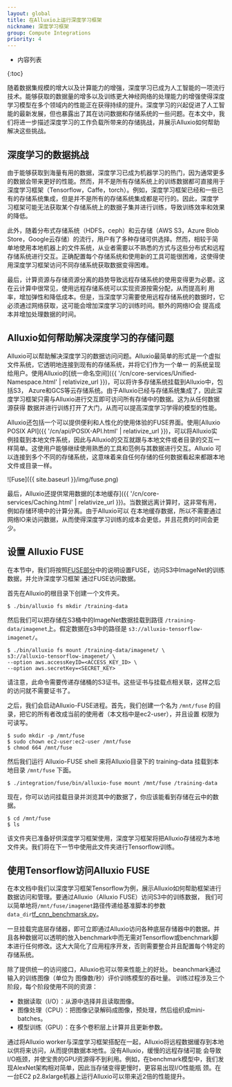 ```yaml
---
layout: global
title: 在Alluxio上运行深度学习框架
nickname: 深度学习框架
group: Compute Integrations
priority: 4
---
```


* 内容列表

{:toc}

随着数据集规模的增大以及计算能力的增强，深度学习已成为人工智能的一项流行技术。能够获取的数据量的增多以及训练更大神经网络的处理能力的增强使得深度
学习模型在多个领域内的性能正在获得持续的提升。深度学习的兴起促进了人工智能的最新发展，但也暴露出了其在访问数据和存储系统的一些问题。在本文中，我
们将进一步描述深度学习的工作负载所带来的存储挑战，并展示Alluxio如何帮助解决这些挑战。

## 深度学习的数据挑战

由于能够获取到海量有用的数据，深度学习已成为机器学习的热门，因为通常更多的数据会带来更好的性能。然而，并不是所有存储系统上的训练数据都可直接用于
深度学习框架（Tensorflow，Caffe，torch）。例如，深度学习框架已经和一些已有的存储系统集成，但是并不是所有的存储系统集成都是可行的。因此，深度学
习框架可能无法获取某个存储系统上的数据子集并进行训练，导致训练效率和效果的降低。

此外，随着分布式存储系统（HDFS，ceph）和云存储（AWS S3，Azure Blob Store，Google云存储）的流行，用户有了多种存储可供选择。然而，相较于简
单地使用本地机器上的文件系统，从业者需要以不熟悉的方式与这些分布式和远程存储系统进行交互。正确配置每个存储系统和使用新的工具可能很困难，这使得使
用深度学习框架访问不同存储系统获取数据变得困难。

最后，计算资源与存储资源分离的趋势导致远程存储系统的使用变得更为必要。这在云计算中很常见，使用远程存储系统可以实现资源按需分配，从而提高利
用率，增加弹性和降低成本。但是，当深度学习需要使用远程存储系统的数据时，它必须通过网络获取，这可能会增加深度学习的训练时间。额外的网络IO会
提高成本并增加处理数据的时间。

## Alluxio如何帮助解决深度学习的存储问题

Alluxio可以帮助解决深度学习的数据访问问题。Alluxio最简单的形式是一个虚拟文件系统，它透明地连接到现有的存储系统，并将它们作为一个单一
的系统呈现给用户。使用Alluxio的[统一命名空间]({{ '/cn/core-services/Unified-Namespace.html' | relativize_url }})，可以将许多存储系统挂载到Alluxio中，包括S3，
Azure和GCS等云存储系统。由于Alluxio已经与存储系统集成了，因此深度学习框架只需与Alluxio进行交互即可访问所有存储中的数据。这为从任何数据源获得
数据并进行训练打开了大门，从而可以提高深度学习学得的模型的性能。

Alluxio还包括一个可以提供便利和人性化的使用体验的FUSE界面。使用[Alluxio POSIX API]({{ '/cn/api/POSIX-API.html' | relativize_url }})，可以将Alluxio实
例挂载到本地文件系统，因此与Alluxio的交互就跟与本地文件或者目录的交互一样简单。这使用户能够继续使用熟悉的工具和范例与其数据进行交互。Alluxio
可以连接到多个不同的存储系统，这意味着来自任何存储的任何数据看起来都跟本地文件或目录一样。

![Fuse]({{ site.baseurl }}/img/fuse.png)

最后，Alluxio还提供常用数据的[本地缓存]({{ '/cn/core-services/Caching.html' | relativize_url }})。当数据远离计算时，这非常有用，例如存储环境中的计算分离。由于Alluxio可以
在本地缓存数据，所以不需要通过网络IO来访问数据，从而使得深度学习训练的成本会更低，并且花费的时间会更少。

## 设置 Alluxio FUSE

在本节中，我们将按照[FUSE部分](Mounting-Alluxio-FS-with-FUSE.html)中的说明设置FUSE，访问S3中ImageNet的训练数据，并允许深度学习框架
通过FUSE访问数据。

首先在Alluxio的根目录下创建一个文件夹。

```console
$ ./bin/alluxio fs mkdir /training-data
```

然后我们可以把存储在S3桶中的ImageNet数据挂载到路径 `/training-data/imagenet`上。假定数据在s3中的路径是 `s3://alluxio-tensorflow-imagenet/`。

```console
$ ./bin/alluxio fs mount /training-data/imagenet/ \
s3://alluxio-tensorflow-imagenet/ \
--option aws.accessKeyID=<ACCESS_KEY_ID> \
--option aws.secretKey=<SECRET_KEY>
```

请注意，此命令需要传递存储桶的S3证书。这些证书与挂载点相关联，这样之后的访问就不需要证书了。

之后，我们会启动Alluxio-FUSE进程。首先，我们创建一个名为 `/mnt/fuse` 的目录，把它的所有者改成当前的使用者（本文档中是ec2-user），并且设置
权限为可读写。

```console
$ sudo mkdir -p /mnt/fuse
$ sudo chown ec2-user:ec2-user /mnt/fuse
$ chmod 664 /mnt/fuse
```

然后我们运行 Alluxio-FUSE shell 来将Alluxio目录下的 training-data 挂载到本地目录 `/mnt/fuse` 下面。

```console
$ ./integration/fuse/bin/alluxio-fuse mount /mnt/fuse /training-data
```

现在，你可以访问挂载目录并浏览其中的数据了，你应该能看到存储在云中的数据。

```console
$ cd /mnt/fuse
$ ls
```

该文件夹已准备好供深度学习框架使用，深度学习框架将把Alluxio存储视为本地文件夹。我们将在下一节中使用此文件夹进行Tensorflow训练。

## 使用Tensorflow访问Alluxio FUSE

在本文档中我们以深度学习框架Tensorflow为例，展示Alluxio如何帮助框架进行数据访问和管理。要通过Alluxio（Alluxio FUSE）访问S3中的训练数据，
我们可以简单地将`/mnt/fuse/imagenet`路径传递给基准脚本的参数`data_dir`[tf_cnn_benchmarsk.py](https://github.com/tensorflow/benchmarks/blob/master/scripts/tf_cnn_benchmarks/tf_cnn_benchmarks.py)。

一旦挂载完底层存储器，即可立即通过Alluxio访问各种底层存储器中的数据。并且各种数据可以透明的放入benchmark中而无需对Tensorflow或benchmark脚
本进行任何修改。这大大简化了应用程序开发，否则需要整合并且配置每个特定的存储系统。

除了提供统一的访问接口，Alluxio也可以带来性能上的好处。
beanchmark通过输入的训练图像（单位为 图像数/秒）评价训练模型的吞吐量。
训练过程涉及三个阶段，每个阶段使用不同的资源： 
- 数据读取（I/O）：从源中选择并且读取图像。
- 图像处理（CPU）：把图像记录解码成图像，预处理，然后组织成mini-batches。
- 模型训练（GPU）：在多个卷积层上计算并且更新参数。

通过将Alluxio worker与深度学习框架搭配在一起，Alluxio将远程数据缓存到本地以供将来访问，从而提供数据本地性。没有Alluxio，缓慢的远程存储可能
会导致I/O瓶颈，并使宝贵的GPU资源得不到利用。例如，在benchmark模型中，我们发现AlexNet架构相对简单，因此当存储变得更慢时，更容易出现I/O性能瓶
颈。在一台EC2 p2.8xlarge机器上运行Alluxio可以带来近2倍的性能提升。
